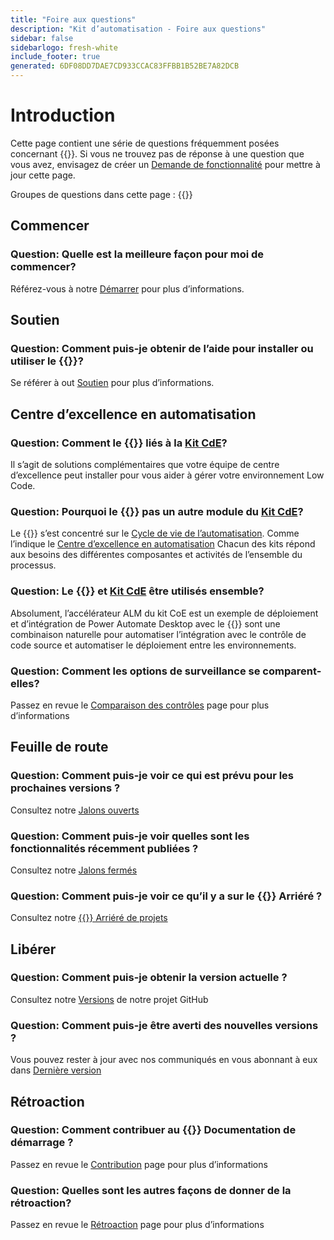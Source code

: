 ```yaml
---
title: "Foire aux questions"
description: "Kit d’automatisation - Foire aux questions"
sidebar: false
sidebarlogo: fresh-white
include_footer: true
generated: 6DF08DD7DAE7CD933CCAC83FFBB1B52BE7A82DCB
---
```


# Introduction

Cette page contient une série de questions fréquemment posées concernant {{<product-name>}}. Si vous ne trouvez pas de réponse à une question que vous avez, envisagez de créer un [Demande de fonctionnalité](https://github.com/microsoft/powercat-automation-kit/issues/new/choose) pour mettre à jour cette page.

Groupes de questions dans cette page :
{{<toc>}}

## Commencer

### **Question:** Quelle est la meilleure façon pour moi de commencer?

Référez-vous à notre [Démarrer](/fr/get-started) pour plus d’informations.

## Soutien

### **Question:** Comment puis-je obtenir de l’aide pour installer ou utiliser le {{<product-name>}}?

Se référer à out [Soutien](/fr/support) pour plus d’informations.

## Centre d’excellence en automatisation

### **Question:** Comment le {{<product-name>}} liés à la [Kit CdE](https://learn.microsoft.com/power-platform/guidance/coe/starter-kit)?

Il s’agit de solutions complémentaires que votre équipe de centre d’excellence peut installer pour vous aider à gérer votre environnement Low Code.

### **Question:** Pourquoi le {{<product-name>}} pas un autre module du [Kit CdE](https://learn.microsoft.com/power-platform/guidance/coe/starter-kit)?

Le {{<product-name>}} s’est concentré sur le [Cycle de vie de l’automatisation](https://learn.microsoft.com/power-automate/guidance/automation-kit/overview/automation-coe-strategy#automation-lifecycle). Comme l’indique le [Centre d’excellence en automatisation](https://learn.microsoft.com/power-automate/guidance/automation-kit/overview/automation-coe-strategy#automation-center-of-excellence) Chacun des kits répond aux besoins des différentes composantes et activités de l’ensemble du processus.

### **Question:** Le {{<product-name>}} et [Kit CdE](https://learn.microsoft.com/power-platform/guidance/coe/starter-kit) être utilisés ensemble?

Absolument, l’accélérateur ALM du kit CoE est un exemple de déploiement et d’intégration de Power Automate Desktop avec le {{<product-name>}} sont une combinaison naturelle pour automatiser l’intégration avec le contrôle de code source et automatiser le déploiement entre les environnements.

### **Question:** Comment les options de surveillance se comparent-elles?

Passez en revue le [Comparaison des contrôles](/fr/monitoring-compare) page pour plus d’informations

## Feuille de route

### **Question:** Comment puis-je voir ce qui est prévu pour les prochaines versions ?

Consultez notre [Jalons ouverts](https://github.com/microsoft/powercat-automation-kit/milestones?state=open)

### **Question:** Comment puis-je voir quelles sont les fonctionnalités récemment publiées ?

Consultez notre [Jalons fermés](https://github.com/microsoft/powercat-automation-kit/milestones?state=closed)

### **Question:** Comment puis-je voir ce qu’il y a sur le {{<product-name>}} Arriéré ?

Consultez notre [{{<product-name>}} Arriéré de projets](https://aka.ms/ak4pp/backlog)

## Libérer

### **Question:** Comment puis-je obtenir la version actuelle ?

Consultez notre [Versions](https://github.com/microsoft/powercat-automation-kit/releases) de notre projet GitHub

### **Question:** Comment puis-je être averti des nouvelles versions ?

Vous pouvez rester à jour avec nos communiqués en vous abonnant à eux dans [Dernière version](https://github.com/microsoft/powercat-automation-kit#latest-release)

## Rétroaction

### **Question:** Comment contribuer au {{<product-name>}} Documentation de démarrage ?

Passez en revue le [Contribution](/fr/contribution) page pour plus d’informations

### **Question:** Quelles sont les autres façons de donner de la rétroaction?

Passez en revue le [Rétroaction](/fr/contribution/feedback) page pour plus d’informations
